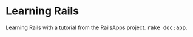 Learning Rails
==
Learning Rails with a tutorial from the RailsApps project.
<tt>rake doc:app</tt>.
